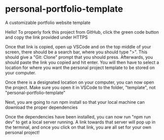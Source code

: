 # personal-portfolio-template

A customizable portfolio website template

Hello! To properly fork this project from GitHub, click the green code button and copy the link provided under HTTPS

Once that link is copied, open up VSCode and on the top middle of your screen, there should be a search bar, where you should type ">". This should give a "Git: Clone" prompt that you should press. Afterwards, you should paste the link you copied and hit enter. You will then have to select a location for where you want the personal project template to be stored on your computer.

Once there is a designated location on your computer, you can now open the project. Make sure you open it in VSCode to the folder, "template", not "personal-portfolio-template"

Next, you are going to run npm install so that your local machine can download the proper dependencies

Once the dependencies have been installed, you can now run "npm run dev" to get a local server running. A link towards that server will pop up in the terminal, and once you click on that link, you are all set for your own personal project!
